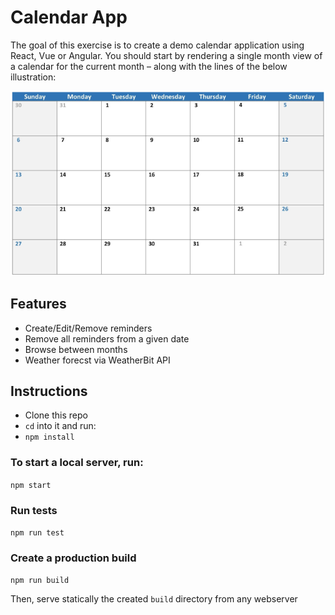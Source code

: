 # Calendar App

The goal of this exercise is to create a demo calendar application using React, Vue or Angular.
You should start by rendering a single month view of a calendar for the current month – along
with the lines of the below illustration:

![Calendar Image Demo](/calendar.png)

## Features

* Create/Edit/Remove reminders
* Remove all reminders from a given date
* Browse between months
* Weather forecst via WeatherBit API

## Instructions

* Clone this repo
* `cd` into it and run:
 * `npm install` 

### To start a local server, run:

`npm start`

### Run tests

`npm run test`

### Create a production build

`npm run build`

Then, serve statically the created `build` directory from any webserver
